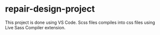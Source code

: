 # repair-design-project

This project is done using VS Code. 
Scss files compiles into css files using Live Sass Compiler extension.